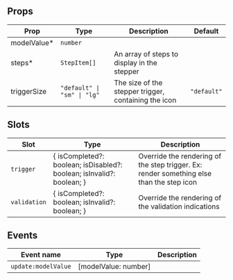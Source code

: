 <!-- This file is automatically generated, do not edit manually. -->

<script setup>
import AppStepperPlayground from './AppStepperPlayground.vue'
</script>

<AppStepperPlayground />

## Props

| Prop | Type | Description | Default |
| ---- | ---- | ----------- | ------- |
| modelValue* | `number` |  |  |
| steps* | `StepItem[]` | An array of steps to display in the stepper |  |
| triggerSize | `"default" \| "sm" \| "lg"` | The size of the stepper trigger, containing the icon | `"default"` |


## Slots

| Slot | Type | Description |
| --------- | ---- | ----------- |
| `trigger` | \{ isCompleted?: boolean; isDisabled?: boolean; isInvalid?: boolean; \} | Override the rendering of the step trigger. Ex: render something else than the step icon |
| `validation` | \{ isCompleted?: boolean; isInvalid?: boolean; \} | Override the rendering of the validation indications |


## Events

| Event name | Type | Description |
| ---------- | ---- | ----------- |
| `update:modelValue` | [modelValue: number] |  |

